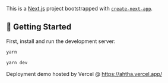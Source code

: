 This is a [Next.js](https://nextjs.org/) project bootstrapped with [`create-next-app`](https://github.com/vercel/next.js/tree/canary/packages/create-next-app).

## 🚀 Getting Started

First, install and run the development server:

```bash
yarn

yarn dev
```

Deployment demo hosted by Vercel @ https://ahtha.vercel.app/

